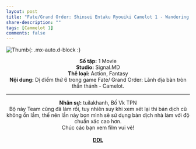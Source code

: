 ```yaml
---
layout: post
title: "Fate/Grand Order: Shinsei Entaku Ryouiki Camelot 1 - Wandering; Agateram - BD"
share-description: ""
tags: [Cammelot 1]
comments: false
---
```


![Thumb](https://tpn-team.github.io/assets/img/Camelot1_thumb.jpg){: .mx-auto.d-block :}
<center>
<b>Số tập:</b> 1 Movie <br>
<b>Studio:</b> Signal.MD <br>
<b>Thể loại:</b> Action, Fantasy <br>
<b>Nội dung:</b> Dị điểm thứ 6 trong game Fate/ Grand Order: Lãnh địa bàn tròn thần thánh - Camelot.
 <br>

<hr>

<b>Nhân sự:</b> tuilakhanh, Bố Vk TPN <br>
Bộ này Team cũng đã làm rồi, tuy nhiên suy khi xem xét lại thì bản dịch cũ không ổn lắm, thế nên lần này bọn mình sẽ sử dụng bản dịch nhà làm với độ chuẩn xác cao hơn.<br>
Chúc các bạn xem film vui vẻ!<br><br>
<b><a href="https://github.com/TPN-Team/TPN-Team-DDL/blob/master/Camelot%201.md">DDL</a></b> <br>
</center>
<!-- excerpt-end -->


